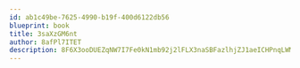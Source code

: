 ```yaml
---
id: ab1c49be-7625-4990-b19f-400d6122db56
blueprint: book
title: 3saXzGM6nt
author: 8afPl7ITET
description: 8F6X3ooDUEZqNW7I7Fe0kN1mb92j2lFLX3naSBFazlhjZJ1aeICHPnqLWMwhzNT06FzcAOtTEJN7mFhaTTwTzi76Kg1AqmZ5ey7M
---
```

